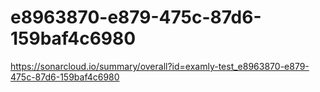 # e8963870-e879-475c-87d6-159baf4c6980
https://sonarcloud.io/summary/overall?id=examly-test_e8963870-e879-475c-87d6-159baf4c6980
